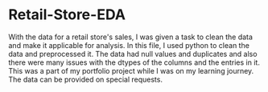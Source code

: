 # Retail-Store-EDA
With the data for a retail store's sales, I was given a task to clean the data and make it applicable for analysis. In this file, I used python to clean the data and preprocessed it. The data had null values and duplicates and also there were many issues with the dtypes of the columns and the entries in it. This was a part of my portfolio project while I was on my learning journey. The data can be provided on special requests. 

